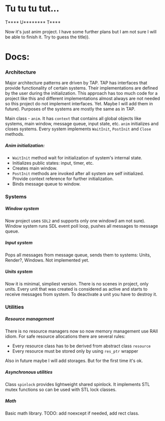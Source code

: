 # Tu tu tu tut...
T**** U******** T****

Now it's just anim project. I have some further plans but I am not sure I will be able to finish it. Try to guess the title)).

# Docs:

### Architecture
Major architecture patterns are driven by TAP. TAP has interfaces that provide functionality of certain systems. Their implementations are defined by the user during the initialization.
This approach has too much code for a project like this and different implementations almost always are not needed so this project do not implement interfaces. Yet.
Maybe I will add them in future). Purposes of the systems are mostly the same as in TAP.

Main class - `anim`. It has `context` that contains all global objects like systems, main window, message queue, input state, etc. `anim` initializes and closes systems.
Every system implements `WaitInit`, `PostInit` and `Close` methods.

##### Anim initialization:

- `WaitInit` method wait for initialization of system's internal state.
- Initializes public states: input, timer, etc.
- Creates main window.
- `PostInit` methods are invoked after all system are self initialized. Provide context reference for further initialization.
- Binds message queue to window.

### Systems

##### Window system
Now project uses `SDL2` and supports only one window(I am not sure). Window system runs SDL event poll loop, pushes all messages to message queue.

##### Input system
Pops all messages from message queue, sends them to systems: Units, Render?, Windows. Not implemented yet.

##### Units system
Now it is minimal, simpliest version. There is no scenes in project, only units. Every unit that was created is considered as active and starts to receive messages from system. To deactivate a unit you have to destroy it.

### Utilities

##### Resource management
There is no resource managers now so now memory management use RAII idiom. For safe resource allocations there are several rules:
- Every resource class has to be derived from abstract class `resource`
- Every resource must be stored only by using `res_ptr` wrapper

Also in future maybe I will add storages. But for the first time it's ok.

##### Asynchronous utilities
Class `spinlock` provides lightweight shared spinlock. It implements STL mutex functions so can be used with STL lock classes.

##### Math
Basic math library. TODO: add noexcept if needed, add rect class.
